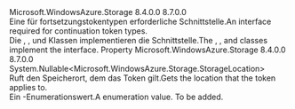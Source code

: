 <Type Name="IContinuationToken" FullName="Microsoft.WindowsAzure.Storage.IContinuationToken">
  <TypeSignature Language="C#" Value="public interface IContinuationToken" />
  <TypeSignature Language="ILAsm" Value=".class public interface auto ansi abstract IContinuationToken" />
  <TypeSignature Language="DocId" Value="T:Microsoft.WindowsAzure.Storage.IContinuationToken" />
  <TypeSignature Language="VB.NET" Value="Public Interface IContinuationToken" />
  <TypeSignature Language="F#" Value="type IContinuationToken = interface" />
  <AssemblyInfo>
    <AssemblyName>Microsoft.WindowsAzure.Storage</AssemblyName>
    <AssemblyVersion>8.4.0.0</AssemblyVersion>
    <AssemblyVersion>8.7.0.0</AssemblyVersion>
  </AssemblyInfo>
  <Interfaces />
  <Docs>
    <summary>
            <span data-ttu-id="3e185-101">Eine für fortsetzungstokentypen erforderliche Schnittstelle.</span><span class="sxs-lookup"><span data-stu-id="3e185-101">An interface required for continuation token types.</span></span>
            </summary>
    <remarks><span data-ttu-id="3e185-102">Die <see cref="T:Microsoft.WindowsAzure.Storage.Table.TableContinuationToken" />, <see cref="T:Microsoft.WindowsAzure.Storage.Blob.BlobContinuationToken" />, und <see cref="T:Microsoft.WindowsAzure.Storage.Queue.QueueContinuationToken" /> Klassen implementieren die <see cref="T:Microsoft.WindowsAzure.Storage.IContinuationToken" /> Schnittstelle.</span><span class="sxs-lookup"><span data-stu-id="3e185-102">The <see cref="T:Microsoft.WindowsAzure.Storage.Table.TableContinuationToken" />, <see cref="T:Microsoft.WindowsAzure.Storage.Blob.BlobContinuationToken" />, and <see cref="T:Microsoft.WindowsAzure.Storage.Queue.QueueContinuationToken" /> classes implement the <see cref="T:Microsoft.WindowsAzure.Storage.IContinuationToken" /> interface.</span></span></remarks>
  </Docs>
  <Members>
    <Member MemberName="TargetLocation">
      <MemberSignature Language="C#" Value="public Nullable&lt;Microsoft.WindowsAzure.Storage.StorageLocation&gt; TargetLocation { get; set; }" />
      <MemberSignature Language="ILAsm" Value=".property instance valuetype System.Nullable`1&lt;valuetype Microsoft.WindowsAzure.Storage.StorageLocation&gt; TargetLocation" />
      <MemberSignature Language="DocId" Value="P:Microsoft.WindowsAzure.Storage.IContinuationToken.TargetLocation" />
      <MemberSignature Language="VB.NET" Value="Public Property TargetLocation As Nullable(Of StorageLocation)" />
      <MemberSignature Language="F#" Value="member this.TargetLocation : Nullable&lt;Microsoft.WindowsAzure.Storage.StorageLocation&gt; with get, set" Usage="Microsoft.WindowsAzure.Storage.IContinuationToken.TargetLocation" />
      <MemberType>Property</MemberType>
      <AssemblyInfo>
        <AssemblyName>Microsoft.WindowsAzure.Storage</AssemblyName>
        <AssemblyVersion>8.4.0.0</AssemblyVersion>
        <AssemblyVersion>8.7.0.0</AssemblyVersion>
      </AssemblyInfo>
      <ReturnValue>
        <ReturnType>System.Nullable&lt;Microsoft.WindowsAzure.Storage.StorageLocation&gt;</ReturnType>
      </ReturnValue>
      <Docs>
        <summary>
            <span data-ttu-id="3e185-103">Ruft den Speicherort, dem das Token gilt.</span><span class="sxs-lookup"><span data-stu-id="3e185-103">Gets the location that the token applies to.</span></span>
            </summary>
        <value><span data-ttu-id="3e185-104">Ein <see cref="T:Microsoft.WindowsAzure.Storage.StorageLocation" />-Enumerationswert.</span><span class="sxs-lookup"><span data-stu-id="3e185-104">A <see cref="T:Microsoft.WindowsAzure.Storage.StorageLocation" /> enumeration value.</span></span></value>
        <remarks>To be added.</remarks>
      </Docs>
    </Member>
  </Members>
</Type>